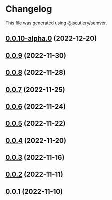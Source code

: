 # Changelog

This file was generated using [@jscutlery/semver](https://github.com/jscutlery/semver).

## [0.0.10-alpha.0](https://github.com/otwld/ecosystem/compare/apps-api-otwld-fr-0.0.9...apps-api-otwld-fr-0.0.10-alpha.0) (2022-12-20)



## [0.0.9](https://github.com/otwld/ecosystem/compare/apps-api-otwld-fr-0.0.8...apps-api-otwld-fr-0.0.9) (2022-11-30)



## [0.0.8](https://github.com/otwld/ecosystem/compare/apps-api-otwld-fr-0.0.7...apps-api-otwld-fr-0.0.8) (2022-11-28)



## [0.0.7](https://github.com/otwld/ecosystem/compare/apps-api-otwld-fr-0.0.6...apps-api-otwld-fr-0.0.7) (2022-11-25)



## [0.0.6](https://github.com/otwld/ecosystem/compare/apps-api-otwld-fr-0.0.5...apps-api-otwld-fr-0.0.6) (2022-11-24)



## [0.0.5](https://github.com/otwld/ecosystem/compare/apps-api-otwld-fr-0.0.4...apps-api-otwld-fr-0.0.5) (2022-11-22)



## [0.0.4](https://github.com/otwld/ecosystem/compare/apps-api-otwld-fr-0.0.3...apps-api-otwld-fr-0.0.4) (2022-11-20)



## [0.0.3](https://github.com/otwld/ecosystem/compare/apps-api-otwld-fr-0.0.2...apps-api-otwld-fr-0.0.3) (2022-11-16)



## [0.0.2](https://github.com/otwld/ecosystem/compare/apps-api-otwld-fr-0.0.1...apps-api-otwld-fr-0.0.2) (2022-11-11)



## 0.0.1 (2022-11-10)
